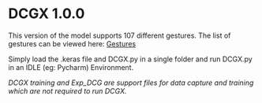 # DCGX 1.0.0
This version of the model supports 107 different gestures. The list of gestures can be viewed here:
[Gestures](https://drive.google.com/file/d/1603w3bCaFuYwvJoOqmAXtl877bUn0C_T/view?usp=sharing)

Simply load the .keras file and DCGX.py in a single folder and run DCGX.py in an IDLE (eg: Pycharm) Environment.

_DCGX training and Exp_DCG are support files for data capture and training which are not required to run DCGX._
